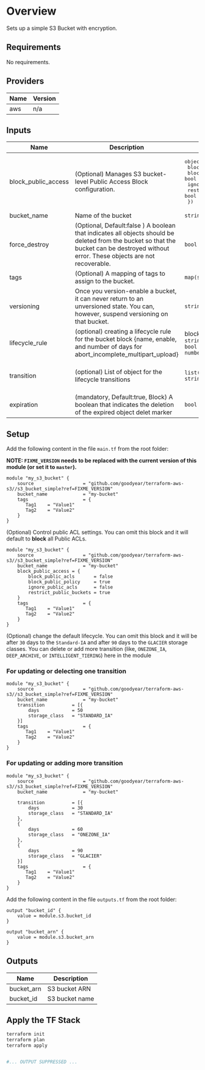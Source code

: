 # Overview

Sets up a simple S3 Bucket with encryption.

## Requirements

No requirements.

## Providers

| Name | Version |
|------|---------|
| aws | n/a |

## Inputs

| Name | Description | Type | Default | Required |
|------|-------------|------|---------|:--------:|
| block\_public\_access | (Optional) Manages S3 bucket-level Public Access Block configuration. | <pre>object({<br>    block_public_acls       = bool<br>    block_public_policy     = bool<br>    ignore_public_acls      = bool<br>    restrict_public_buckets = bool<br>  })</pre> | <pre>{<br>  "block_public_acls": true,<br>  "block_public_policy": true,<br>  "ignore_public_acls": true,<br>  "restrict_public_buckets": true<br>}</pre> | no |
| bucket\_name | Name of the bucket | `string` | `"my-bucket"` | no |
| force\_destroy | (Optional, Default:false ) A boolean that indicates all objects should be deleted from the bucket so that the bucket can be destroyed without error. These objects are not recoverable. | `bool` | `false` | no |
| tags | (Optional) A mapping of tags to assign to the bucket. | `map(string)` | `{}` | no |
| versioning | Once you version-enable a bucket, it can never return to an unversioned state. You can, however, suspend versioning on that bucket. | `string` | `false` | no |
|lifecycle_rule|(optional) creating a lifecycle rule  for the bucket block {name, enable, and number of days for abort_incomplete_multipart_upload}|block: <br> `string` <br> `bool` <br> `number`|`"Retention-policy-3-months"` <br> `true` <br> `2`|no|
|transition|(optional) List of object for the lifecycle transitions|`list(object[number, string])`|`{days = 30 <br> storage_class   = "STANDARD_IA"} <br> {days = 90 <br> storage_class   = "GLACIER"}`|no|
|expiration|(mandatory, Default:true, Block) A boolean that indicates the deletion of the expired object delet marker|`bool`|`expired_object_delete_marker  = true`|no|

## Setup

Add the following content in the file `main.tf` from the root folder:

__NOTE: `FIXME_VERSION` needs to be replaced with the current version of this module (or set it to `master`).__

```hcl
module "my_s3_bucket" {
    source                  = "github.com/goodyear/terraform-aws-s3//s3_bucket_simple?ref=FIXME_VERSION"
    bucket_name             = "my-bucket"
    tags                    = {
       Tag1    = "Value1"
       Tag2    = "Value2"
    }
}
```

(Optional) Control public ACL settings. You can omit this block and it will default to **block** all Public ACLs.
```hcl
module "my_s3_bucket" {
    source                  = "github.com/goodyear/terraform-aws-s3//s3_bucket_simple?ref=FIXME_VERSION"
    bucket_name             = "my-bucket"
    block_public_access = {
        block_public_acls       = false
        block_public_policy     = true
        ignore_public_acls      = false
        restrict_public_buckets = true
    }
    tags                    = {
       Tag1    = "Value1"
       Tag2    = "Value2"
    }
}
```

(Optional) change the default lifecycle. You can omit this block and it will be after `30` days to the `Standard-IA` and after `90` days to the `GLACIER` storage classes. You can delete or add more transition (like, `ONEZONE_IA`,  `DEEP_ARCHIVE`, or `INTELLIGENT_TIERING`) here in the module

### For updating or delecting one transition

```hcl
module "my_s3_bucket" {
    source                  = "github.com/goodyear/terraform-aws-s3//s3_bucket_simple?ref=FIXME_VERSION"
    bucket_name             = "my-bucket"
    transition          = [{
        days            = 50
        storage_class   = "STANDARD_IA"
    }]
    tags                    = {
       Tag1    = "Value1"
       Tag2    = "Value2"
    }
}
```
### For updating or adding more transition

```hcl
module "my_s3_bucket" {
    source                  = "github.com/goodyear/terraform-aws-s3//s3_bucket_simple?ref=FIXME_VERSION"
    bucket_name             = "my-bucket"
    
    transition          = [{
        days            = 30
        storage_class   = "STANDARD_IA"
    },
    {
        days            = 60
        storage_class   = "ONEZONE_IA"
    },
    {
        days            = 90
        storage_class   = "GLACIER"
    }]
    tags                    = {
       Tag1    = "Value1"
       Tag2    = "Value2"
    }
}
```


Add the following content in the file `outputs.tf` from the root folder:
```hcl
output "bucket_id" {
    value = module.s3.bucket_id
}

output "bucket_arn" {
    value = module.s3.bucket_arn
}
```

## Outputs

| Name | Description |
|------|-------------|
| bucket\_arn | S3 bucket ARN |
| bucket\_id | S3 bucket name |


## Apply the TF Stack

```bash
terraform init
terraform plan
terraform apply


#... OUTPUT SUPPRESSED ...
```
